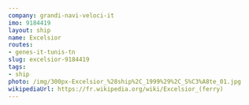 ```yaml
---
company: grandi-navi-veloci-it
imo: 9184419
layout: ship
name: Excelsior
routes:
- genes-it-tunis-tn
slug: excelsior-9184419
tags:
- ship
photo: /img/300px-Excelsior_%28ship%2C_1999%29%2C_S%C3%A8te_01.jpg
wikipediaUrl: https://fr.wikipedia.org/wiki/Excelsior_(ferry)
---
```

